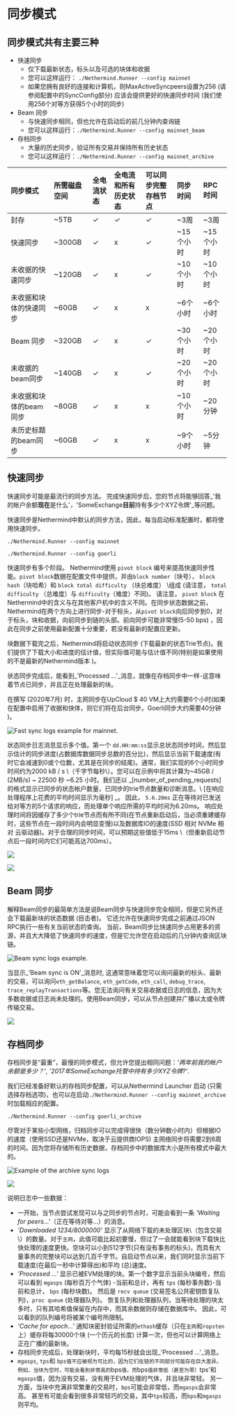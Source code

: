 # 同步模式

## 同步模式共有主要三种

* 快速同步
  * 仅下载最新状态，标头以及可选的块体和收据
  * 您可以这样运行： `./Nethermind.Runner --config mainnet`
  * 如果您拥有良好的连接和计算机，则MaxActiveSyncpeers设置为256 \(请参阅配置中的SyncConfig部分\) 应该会提供更好的快速同步时间 \(我们使用256个对等方获得5个小时的同步\)
* Beam 同步
  * 与快速同步相同，但也允许在启动后的前几分钟内查询链
  * 您可以这样运行：`./Nethermind.Runner --config mainnet_beam`
* 存档同步
  * 大量的历史同步，验证所有交易并保持所有历史状态
  * 您可以这样运行：`./Nethermind.Runner --config mainnet_archive`

| 同步模式 | 所需磁盘空间 | 全电流状态 | 全电流和所有历史状态 | 可以同步完整存档节点 | 同步时间 | RPC时间 |
| :--- | :--- | :--- | :--- | :--- | :--- | :--- |
| 封存 | ~5TB | ✓ | ✓ | ✓ | ~3周 | ~3周 |
| 快速同步 | ~300GB | ✓ | x | ✓ | ~15个小时 | ~15个小时 |
| 未收据的快速同步 | ~120GB | ✓ | x | ✓ | ~10个小时 | ~10个小时 |
| 未收据和块体的快速同步 | ~60GB | ✓ | x | x | ~6个小时 | ~6个小时 |
| Beam 同步 | ~320GB | ✓ | x | ✓ | ~30个小时 | ~20个小时 |
| 未收据的beam同步 | ~140GB | ✓ | x | ✓ | ~20个小时 | ~20个小时 |
| 未收据和块体的beam同步 | ~80GB | ✓ | x | x | ~10个小时 | ~20分钟 |
| 未历史标题的beam同步 | ~60GB | ✓ | x | x | ~9个小时 | ~5分钟 |

## 快速同步

快速同步可能是最流行的同步方法。 完成快速同步后，您的节点将能够回答_'我的帐户余额**现在**是什么'_，_'SomeExchange**目前**持有多少个XYZ令牌'_等问题。

快速同步是Nethermind中默认的同步方法，因此，每当启动标准配置时，都将使用快速同步。

`./Nethermind.Runner --config mainnet`

`./Nethermind.Runner --config goerli`

快速同步有多个阶段。 Nethermind使用 `pivot block` 编号来提高快速同步性能。`pivot block`数据在配置文件中提供，并由`block number`（块号）， `block hash`（块哈希）和 `block total difficulty` （块总难度） \组成 \(请注意， `total difficulty` （总难度）与 `difficulty`（难度）不同\)。 请注意， `pivot block` 在Nethermind中的含义与在其他客户机中的含义不同。在同步状态数据之前，Nethermind在两个方向上进行同步-对于标头，从`pivot block`向后同步到0，对于标头，块和收据，向前同步到链的头部。前向同步可能非常慢\(5-50 bps\) ，因此在同步之前使用最新配置十分重要，若没有最新的配置应更新。

块数据下载完之后，Nethermind将启动状态同步 \(下载最新的状态Trie节点\)。我们提供了下载大小和进度的估计值，但实际值可能与估计值不同\(特别是如果使用的不是最新的Nethermind版本 \)。

状态同步完成后，能看到_'Processed ...'_消息，就像在存档同步中一样-这意味着节点已同步，并且正在处理最新的块。

在撰写 \(2020年7月\) 时，主网同步在UpCloud $ 40 VM上大约需要6个小时\(如果在配置中启用了收据和快体，则它们将在后台同步。Goerli同步大约需要40分钟 \)。

![Fast sync logs example for mainnet.](../.gitbook/assets/image%20%2859%29.png)

状态同步日志消息显示多个值。第一个 `dd.HH:mm:ss`显示总状态同步时间，然后显示估计的同步进度\(占数据库数据同步总数的百分比\)，然后显示当前下载速度\(有时它会减速到0或个位数，尤其是在同步的结尾\)。通常，我们实现的6个小时同步时间约为2000 kB / s \（千字节每秒\）。您可以在示例中将其计算为~45GB / \(2MB/s\) ~ 22500 秒 ~6.25 小时。我们还以 _\[number\_of\_pending\_requests\]的格式显示已同步的状态帐户数量，已同步的trie节点数量和诊断消息。\ [在响应处理程序上花费的平均时间显示为毫秒\] _。 因此，  `5.6.20ms` 正在等待对已发送给对等方的5个请求的响应，而处理单个响应所需的平均时间为6.20ms。 响应处理时间将因缓存了多少个trie节点而有所不同\(在节点重新启动后，当必须重建缓存时，这些节点在一段时间内会明显变慢\)以及数据库IO的速度\(SSD 相对 NVMe 相对 云驱动器\)。对于合理的同步时间，可以预期这些值低于15ms \（但重新启动节点后一段时间内它们可能高达700ms）。

![](../.gitbook/assets/image%20%2864%29.png)

![](../.gitbook/assets/image%20%2862%29.png)

## Beam 同步

解释Beam同步的最简单方法是说Beam同步与快速同步完全相同，但是它另外还会下载最新块的状态数据 \(目击者\)。 它还允许在快速同步完成之前通过JSON RPC执行一些有关当前状态的查询。 当前，Beam同步比快速同步占用更多的资源，并且大大降低了快速同步的速度，但是它允许您在启动后的几分钟内查询区块链。

![Beam sync logs example.](../.gitbook/assets/image%20%2860%29.png)

当显示_'Beam sync is ON'_消息时, 这通常意味着您可以询问最新的标头、最新的交易，可以询问`eth_getBalance`, `eth_getCode`, `eth_call`, `debug_trace`, `trace_replayTransactions`等。您无法询问有关交易收据或日志的信息，因为大多数收据或日志尚未处理的。使用Beam同步，可以从节点创建并广播以太或令牌传输交易。

![](../.gitbook/assets/image%20%2865%29.png)

## 存档同步

存档同步是“最重”，最慢的同步模式，但允许您提出相同问题：_'两年前我的帐户余额是多少？'_, _'2017年SomeExchange托管中持有多少XYZ令牌?'_.

我们已经准备好默认的存档同步配置，可以从Nethermind Launcher 启动 \(只需选择存档选项\)，也可以在启动`./Nethermind.Runner --config mainnet_archive`时加载相应的配置。

`./Nethermind.Runner --config goerli_archive`

尽管对于某些小型网络，归档同步可以完成得很快（数分钟数小时内）但根据IO的速度（使用SSD还是NVMe，取决于云提供商IOPS\) 主网络同步将需要2到6周的时间。因为您将存储所有历史数据，存档同步中的数据库大小是所有模式中最大的。

![Example of the archive sync logs](../.gitbook/assets/image%20%2858%29.png)

![](../.gitbook/assets/image%20%2857%29.png)

说明日志中一些数据：

* 一开始，当节点尝试发现可以与之同步的节点时，可能会看到一条 _'Waiting for peers...'_（正在等待对等...）的消息。
* _'Downloaded 1234/8000000'_ 显示了从网络下载的未处理区块\（包含交易\）的数量。对于`主网`，此值可能比起初要慢，但过了一会就能看到块下载快比快处理的速度更快。空块可以小到512字节\(只有没有事务的标头\)，而具有大量事务的完整块可以达到几百千字节。自启动节点以来，我们同时显示当前下载速度\(在最后一秒中计算得出\)和平均 \(总\)速度。
* _'Processed ...'_ 显示已被EVM处理的块。第一个数字显示当前头块编号，然后可以看到 `mgasps` \(每秒百万个气体\) -当前和总计，再有 `tps` \(每秒事务数\)-当前和总计， `bps` \(每秒块数\)。 然后是 `recv queue` \(交易签名公共密钥恢复队列\)，`proc queue` \(处理器队列\)。 恢复队列和处理器队列，当等待处理的块太多时，只有其哈希值保留在内存中，而其余数据则存储在数据库中。 因此，可以看到的队列编号将被某个编号所限制。
* _'Cache for epoch...'_ 通知块密封验证所需的`ethash`缓存（只在`主网`和`ropsten`上）缓存将每30000个块 \(一个历元的长度\) 计算一次，但也可以计算网络上正在广播的最新块。
* 存档同步完成后，处理新块时，平均每15秒就会出现_'Processed ...'_消息。
* `mgasps`, `tps`和 `bps值不应被视为可比的，因为它们在链的不同部分可能存在巨大差异。例如，当块为空时，可能会看到非常高的`bps`值，而`bps`值非常低（甚至为零）`tps'和`mgasps`值，因为没有交易，没有用于EVM处理的气体，并且块非常轻。 另一方面，当块中充满非常繁重的交易时，`bps`可能会非常低，而`mgasps`会非常高。 甚至有可能会看到很多非常轻巧的交易，其中`tps`较高，而`bps`和`mgasps`则平均。


